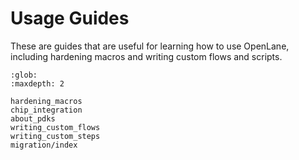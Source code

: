 # Usage Guides

These are guides that are useful for learning how to use OpenLane, including
hardening macros and writing custom flows and scripts.


```{toctree}
:glob:
:maxdepth: 2

hardening_macros
chip_integration
about_pdks
writing_custom_flows
writing_custom_steps
migration/index
```



   